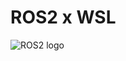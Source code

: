 # ROS2 x WSL
![ROS2 logo](https://www.google.com/url?sa=i&url=https%3A%2F%2Fcommons.wikimedia.org%2Fwiki%2FFile%3ARos_logo.svg&psig=AOvVaw0M0Al1l8MUaGuhIYbsOUYB&ust=1757512965273000&source=images&cd=vfe&opi=89978449&ved=0CBUQjRxqFwoTCICipp_sy48DFQAAAAAdAAAAABAE)
